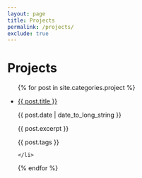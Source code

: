 ```yaml
---
layout: page
title: Projects
permalink: /projects/
exclude: true 
---
```


<h1>Projects</h1>

<ul>
{% for post in site.categories.project  %}
    <li>
        <p><a href="{{ site.baseurl }}{{ post.url }}">{{ post.title }}</a></p>
        <span class="postdate">{{ post.date | date_to_long_string }}</span>
        <p>{{ post.excerpt }}</p>
        <span class="project-category">{{ post.tags }}</span>
        
    </li>
{% endfor %}
</ul>

